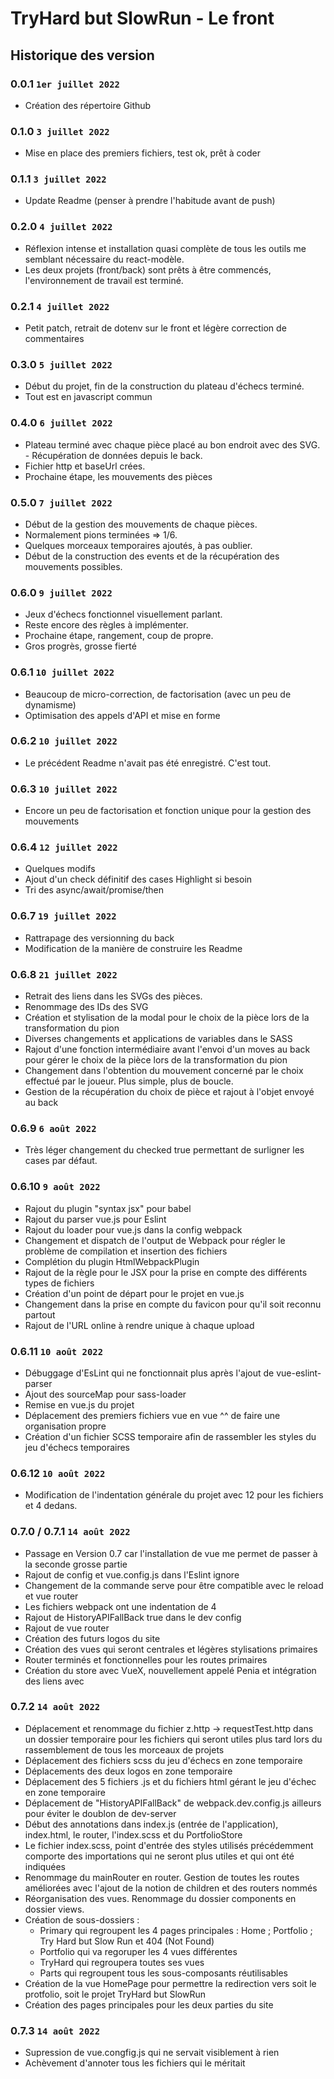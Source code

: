 # TryHard but SlowRun - Le front

## Historique des version

### 0.0.1 ```1er juillet 2022```
- Création des répertoire Github

### 0.1.0 ```3 juillet 2022```
- Mise en place des premiers fichiers, test ok, prêt à coder

### 0.1.1 ```3 juillet 2022```
- Update Readme (penser à prendre l'habitude avant de push)

### 0.2.0 ```4 juillet 2022```
- Réflexion intense et installation quasi complète de tous les outils me semblant nécessaire du react-modèle.
- Les deux projets (front/back) sont prêts à être commencés, l'environnement de travail est terminé.

### 0.2.1 ```4 juillet 2022```
- Petit patch, retrait de dotenv sur le front et légère correction de commentaires

### 0.3.0 ```5 juillet 2022```
- Début du projet, fin de la construction du plateau d'échecs terminé.
- Tout est en javascript commun

### 0.4.0 ```6 juillet 2022```
- Plateau terminé avec chaque pièce placé au bon endroit avec des SVG. - Récupération de données depuis le back.
- Fichier http et baseUrl crées.
- Prochaine étape, les mouvements des pièces

### 0.5.0 ```7 juillet 2022```
- Début de la gestion des mouvements de chaque pièces.
- Normalement pions terminées => 1/6.
- Quelques morceaux temporaires ajoutés, à pas oublier.
- Début de la construction des events et de la récupération des mouvements possibles.

### 0.6.0 ```9 juillet 2022```
- Jeux d'échecs fonctionnel visuellement parlant.
- Reste encore des règles à implémenter.
- Prochaine étape, rangement, coup de propre.
- Gros progrès, grosse fierté

### 0.6.1 ```10 juillet 2022```
- Beaucoup de micro-correction, de factorisation (avec un peu de dynamisme)
- Optimisation des appels d'API et mise en forme

### 0.6.2 ```10 juillet 2022```
- Le précédent Readme n'avait pas été enregistré. C'est tout.

### 0.6.3 ```10 juillet 2022```
- Encore un peu de factorisation et fonction unique pour la gestion des mouvements

### 0.6.4 ```12 juillet 2022```
- Quelques modifs
- Ajout d'un check définitif des cases Highlight si besoin
- Tri des async/await/promise/then

### 0.6.7 ```19 juillet 2022```
- Rattrapage des versionning du back
- Modification de la manière de construire les Readme

### 0.6.8 ```21 juillet 2022```
- Retrait des liens dans les SVGs des pièces.
- Renommage des IDs des SVG
- Création et stylisation de la modal pour le choix de la pièce lors de la transformation du pion
- Diverses changements et applications de variables dans le SASS
- Rajout d'une fonction intermédiaire avant l'envoi d'un moves au back pour gérer le choix de la pièce lors de la transformation du pion
- Changement dans l'obtention du mouvement concerné par le choix effectué par le joueur. Plus simple, plus de boucle.
- Gestion de la récupération du choix de pièce et rajout à l'objet envoyé au back

### 0.6.9 ```6 août 2022```
- Très léger changement du checked true permettant de surligner les cases par défaut.

### 0.6.10 ```9 août 2022```
- Rajout du plugin "syntax jsx" pour babel
- Rajout du parser vue.js pour Eslint
- Rajout du loader pour vue.js dans la config webpack
- Changement et dispatch de l'output de Webpack pour régler le problème de compilation et insertion des fichiers
- Complétion du plugin HtmlWebpackPlugin
- Rajout de la règle pour le JSX pour la prise en compte des différents types de fichiers
- Création d'un point de départ pour le projet en vue.js
- Changement dans la prise en compte du favicon pour qu'il soit reconnu partout
- Rajout de l'URL online à rendre unique à chaque upload

### 0.6.11 ```10 août 2022```
- Débuggage d'EsLint qui ne fonctionnait plus après l'ajout de vue-eslint-parser
- Ajout des sourceMap pour sass-loader
- Remise en vue.js du projet
- Déplacement des premiers fichiers vue en vue ^^ de faire une organisation propre
- Création d'un fichier SCSS temporaire afin de rassembler les styles du jeu d'échecs temporaires

### 0.6.12 ```10 août 2022```
- Modification de l'indentation générale du projet avec 12 pour les fichiers et 4 dedans.

### 0.7.0 / 0.7.1 ```14 août 2022```
- Passage en Version 0.7 car l'installation de vue me permet de passer à la seconde grosse partie
- Rajout de config et vue.config.js dans l'Eslint ignore
- Changement de la commande serve pour être compatible avec le reload et vue router
- Les fichiers webpack ont une indentation de 4
- Rajout de HistoryAPIFallBack true dans le dev config
- Rajout de vue router
- Création des futurs logos du site
- Création des vues qui seront centrales et légères stylisations primaires
- Router terminés et fonctionnelles pour les routes primaires
- Création du store avec VueX, nouvellement appelé Penia et intégration des liens avec

### 0.7.2 ```14 août 2022```
- Déplacement et renommage du fichier z.http -> requestTest.http dans un dossier temporaire pour les fichiers qui seront utiles plus tard lors du rassemblement de tous les morceaux de projets
- Déplacement des fichiers scss du jeu d'échecs en zone temporaire
- Déplacements des deux logos en zone temporaire
- Déplacement des 5 fichiers .js et du fichiers html gérant le jeu d'échec en zone temporaire
- Déplacement de "HistoryAPIFallBack" de webpack.dev.config.js ailleurs pour éviter le doublon de dev-server
- Début des annotations dans index.js (entrée de l'application), index.html, le router, l'index.scss et du PortfolioStore
- Le fichier index.scss, point d'entrée des styles utilisés précédemment comporte des importations qui ne seront plus utiles et qui ont été indiquées
- Renommage du mainRouter en router. Gestion de toutes les routes améliorées avec l'ajout de la notion de children et des routers nommés
- Réorganisation des vues. Renommage du dossier components en dossier views.
- Création de sous-dossiers :
    - Primary qui regroupent les 4 pages principales : Home ; Portfolio ; Try Hard but Slow Run et 404 (Not Found)
    - Portfolio qui va regoruper les 4 vues différentes
    - TryHard qui regroupera toutes ses vues
    - Parts qui regroupent tous les sous-composants réutilisables
- Création de la vue HomePage pour permettre la redirection vers soit le protfolio, soit le projet TryHard but SlowRun
- Création des pages principales pour les deux parties du site

### 0.7.3 ```14 août 2022```
- Supression de vue.congfig.js qui ne servait visiblement à rien
- Achèvement d'annoter tous les fichiers qui le méritait